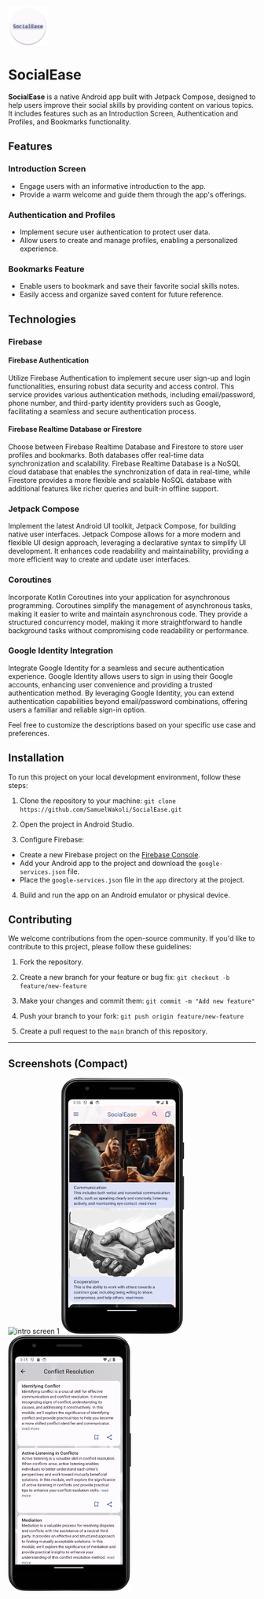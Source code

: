 <img width="80" height="80" src="app/src/main/res/mipmap-xxxhdpi/ic_launcher_round.webp" title="SocialEase Logo" alt="SocialEase Logo"/>

# SocialEase

**SocialEase** is a native Android app built with Jetpack Compose, designed to help users improve their social skills by providing content on various topics. It includes features such as an Introduction Screen, Authentication and Profiles, and Bookmarks functionality.

## Features

### Introduction Screen
- Engage users with an informative introduction to the app.
- Provide a warm welcome and guide them through the app's offerings.

### Authentication and Profiles
- Implement secure user authentication to protect user data.
- Allow users to create and manage profiles, enabling a personalized experience.

### Bookmarks Feature
- Enable users to bookmark and save their favorite social skills notes.
- Easily access and organize saved content for future reference.

## Technologies

### Firebase

#### Firebase Authentication
Utilize Firebase Authentication to implement secure user sign-up and login functionalities, ensuring robust data security and access control. This service provides various authentication methods, including email/password, phone number, and third-party identity providers such as Google, facilitating a seamless and secure authentication process.

#### Firebase Realtime Database or Firestore
Choose between Firebase Realtime Database and Firestore to store user profiles and bookmarks. Both databases offer real-time data synchronization and scalability. Firebase Realtime Database is a NoSQL cloud database that enables the synchronization of data in real-time, while Firestore provides a more flexible and scalable NoSQL database with additional features like richer queries and built-in offline support.

### Jetpack Compose

Implement the latest Android UI toolkit, Jetpack Compose, for building native user interfaces. Jetpack Compose allows for a more modern and flexible UI design approach, leveraging a declarative syntax to simplify UI development. It enhances code readability and maintainability, providing a more efficient way to create and update user interfaces.

### Coroutines

Incorporate Kotlin Coroutines into your application for asynchronous programming. Coroutines simplify the management of asynchronous tasks, making it easier to write and maintain asynchronous code. They provide a structured concurrency model, making it more straightforward to handle background tasks without compromising code readability or performance.

### Google Identity Integration

Integrate Google Identity for a seamless and secure authentication experience. Google Identity allows users to sign in using their Google accounts, enhancing user convenience and providing a trusted authentication method. By leveraging Google Identity, you can extend authentication capabilities beyond email/password combinations, offering users a familiar and reliable sign-in option.

Feel free to customize the descriptions based on your specific use case and preferences.

## Installation

To run this project on your local development environment, follow these steps:

1. Clone the repository to your machine:
   `git clone https://github.com/SamuelWakoli/SocialEase.git`

2. Open the project in Android Studio.

3. Configure Firebase:
- Create a new Firebase project on the [Firebase Console](https://console.firebase.google.com/).
- Add your Android app to the project and download the `google-services.json` file.
- Place the `google-services.json` file in the `app` directory at the project.

4. Build and run the app on an Android emulator or physical device.

## Contributing

We welcome contributions from the open-source community. If you'd like to contribute to this project, please follow these guidelines:

1. Fork the repository.

2. Create a new branch for your feature or bug fix:
   `git checkout -b feature/new-feature`

3. Make your changes and commit them:
   `git commit -m "Add new feature"`

4. Push your branch to your fork:
   `git push origin feature/new-feature`

5. Create a pull request to the `main` branch of this repository.

---

## Screenshots (Compact)

<img width="250" height="520" src="screenshots/compact/intro_screen_1.png" alt="intro screen 1"/> <img width="250" height="520" src="screenshots/compact/home_screen.png" alt="home screen"/> 
<img width="250" height="520" src="screenshots/compact/sub_topics_screen.png" alt="subtopics screen"/>

